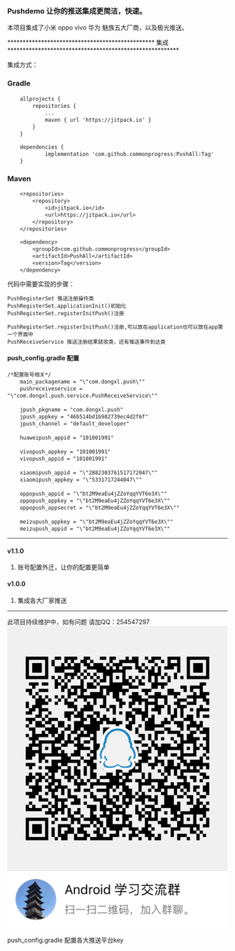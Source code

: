 ###  Pushdemo 让你的推送集成更简洁，快速。

本项目集成了小米 oppo vivo 华为 魅族五大厂商，以及极光推送。

************************************************ 集成 ********************************************************

集成方式：

### Gradle

```
 	allprojects {
		repositories {
			...
			maven { url 'https://jitpack.io' }
		}
	}

```

```
	dependencies {
	        implementation 'com.github.commonprogress:PushAll:Tag'
	}

```
### Maven

```
	<repositories>
		<repository>
		    <id>jitpack.io</id>
		    <url>https://jitpack.io</url>
		</repository>
	</repositories>

```

```
	<dependency>
	    <groupId>com.github.commonprogress</groupId>
	    <artifactId>PushAll</artifactId>
	    <version>Tag</version>
	</dependency>

```

代码中需要实现的步骤：

```
PushRegisterSet 推送注册操作类
PushRegisterSet.applicationInit()初始化
PushRegisterSet.registerInitPush()注册

```

```
PushRegisterSet.registerInitPush()注册,可以放在application也可以放在app第一个界面中
PushReceiveService 推送注册结果就收类，还有推送事件到达类
```

#### push_config.gradle 配置
```
/*配置账号相关*/
    main_packagename = "\"com.dongxl.push\""
    pushreceiveservice = "\"com.dongxl.push.service.PushReceiveService\""

    jpush_pkgname = "com.dongxl.push"
    jpush_appkey = "46b514bd1b982739ec4d2f6f"
    jpush_channel = "default_developer"

    huaweipush_appid = "101001991"

    vivopush_appkey = "101001991"
    vivopush_appid = "101001991"

    xiaomipush_appid = "\"2882303761517172047\""
    xiaomipush_appkey = "\"5331717244047\""

    oppopush_appid = "\"bt2M9eaEu4jZZoYqqYVT6e3X\""
    oppopush_appkey = "\"bt2M9eaEu4jZZoYqqYVT6e3X\""
    oppopush_appsecret = "\"bt2M9eaEu4jZZoYqqYVT6e3X\""

    meizupush_appkey = "\"bt2M9eaEu4jZZoYqqYVT6e3X\""
    meizupush_appid = "\"bt2M9eaEu4jZZoYqqYVT6e3X\""

```

********************************************************************************************************
#### v1.1.0

1. 账号配置外迁，让你的配置更简单

#### v1.0.0

1. 集成各大厂家推送

********************************************************************************************************

此项目持续维护中，如有问题 请加QQ：254547297
![效果图1](img/C80925D365ADDABBC60EF71DE1C5B152.jpg)





push_config.gradle 配置各大推送平台key
